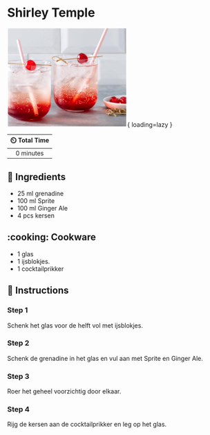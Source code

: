 # Shirley Temple

![Shirley Temple](assets/images/shirley-temple.png){ loading=lazy }

| :timer_clock: Total Time |
|:-----------------------: |
| 0 minutes |

## :salt: Ingredients

- 25 ml grenadine
- 100 ml Sprite
- 100 ml Ginger Ale
- 4 pcs kersen

## :cooking: Cookware

- 1 glas
- 1 ijsblokjes.
- 1 cocktailprikker

## :pencil: Instructions

### Step 1

Schenk het glas voor de helft vol met ijsblokjes.

### Step 2

Schenk de grenadine in het glas en vul aan met Sprite en Ginger Ale.

### Step 3

Roer het geheel voorzichtig door elkaar.

### Step 4

Rijg de kersen aan de cocktailprikker en leg op het glas.
